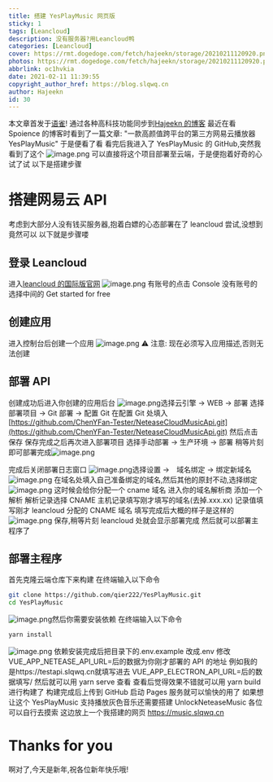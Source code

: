 ```yaml
---
title: 搭建 YesPlayMusic 网页版
sticky: 1
tags: [Leancloud]
description: 没有服务器?用Leancloud鸭
categories: [Leancloud]
cover: https://rmt.dogedoge.com/fetch/hajeekn/storage/20210211120920.png
photos: https://rmt.dogedoge.com/fetch/hajeekn/storage/20210211120920.png
abbrlink: oc1hvkia
date: 2021-02-11 11:39:55
copyright_author_href: https://blog.slqwq.cn
author: Hajeekn
id: 30
---
```


本文章首发于[语雀](https://www.yuque.com/ladjeek/ygg4q6)!
通过各种高科技功能同步到[Hajeekn 的博客](https://blog.slqwq.cn)
最近在看 Spoience 的博客时看到了一篇文章: "一款高颜值跨平台的第三方网易云播放器 YesPlayMusic"
于是便看了看
看完后我进入了 YesPlayMusic 的 GitHub,突然我看到了这个
![image.png](https://cdn.nlark.com/yuque/0/2021/png/12488964/1613014942820-4dcd0a32-5744-4575-8c3b-6e288f0980b4.png#align=left&display=inline&height=316&margin=%5Bobject%20Object%5D&name=image.png&originHeight=631&originWidth=1342&size=93455&status=done&style=none&width=671)
可以直接将这个项目部署至云端，于是便抱着好奇的心试了试
以下是搭建步骤

# 搭建网易云 API

考虑到大部分人没有钱买服务器,抱着白嫖的心态部署在了 leancloud 尝试,没想到竟然可以
以下就是步骤喽

## 登录 Leancloud

进入[leancloud 的国际版官网](https://leancloud.app)
![image.png](https://cdn.nlark.com/yuque/0/2021/png/12488964/1613015077305-aca9873b-38d8-4419-a34e-65921e51ca4c.png#align=left&display=inline&height=432&margin=%5Bobject%20Object%5D&name=image.png&originHeight=864&originWidth=1894&size=230927&status=done&style=none&width=947)
有账号的点击 Console
没有账号的选择中间的 Get started for free

## 创建应用

进入控制台后创建一个应用
![image.png](https://cdn.nlark.com/yuque/0/2021/png/12488964/1613015136344-837686e2-b81e-45e1-875f-cab4240e270e.png#align=left&display=inline&height=412&margin=%5Bobject%20Object%5D&name=image.png&originHeight=824&originWidth=1068&size=60670&status=done&style=none&width=534)
⚠ 注意: 现在必须写入应用描述,否则无法创建

## 部署 API

创建成功后进入你创建的应用后台
![image.png](https://cdn.nlark.com/yuque/0/2021/png/12488964/1613015183524-ea515bff-a476-4f43-b496-93c8a7fec505.png#align=left&display=inline&height=218&margin=%5Bobject%20Object%5D&name=image.png&originHeight=436&originWidth=320&size=10291&status=done&style=none&width=160)选择云引擎 -> WEB -> 部署
选择部署项目 -> Git 部署 -> 配置 Git
在配置 Git 处填入
[https://github.com/ChenYFan-Tester/NeteaseCloudMusicApi.git](https://github.com/ChenYFan-Tester/NeteaseCloudMusicApi.git)
然后点击保存
保存完成之后再次进入部署项目
选择手动部署 -> 生产环境 -> 部署
稍等片刻即可部署完成![image.png](https://cdn.nlark.com/yuque/0/2021/png/12488964/1613015372065-fb0708ea-a622-486e-ad4d-a8f75c973fb9.png#align=left&display=inline&height=311&margin=%5Bobject%20Object%5D&name=image.png&originHeight=622&originWidth=1060&size=89726&status=done&style=none&width=530)

完成后关闭部署日志窗口
![image.png](https://cdn.nlark.com/yuque/0/2021/png/12488964/1613015399029-f9f804d3-509d-49b0-8aa1-447d3ffb0f8a.png#align=left&display=inline&height=221&margin=%5Bobject%20Object%5D&name=image.png&originHeight=441&originWidth=309&size=12989&status=done&style=none&width=154.5)选择设置 ->　域名绑定 -> 绑定新域名
![image.png](https://cdn.nlark.com/yuque/0/2021/png/12488964/1613015433434-1db5cf6d-ce73-4c6c-84be-3fff6039465f.png#align=left&display=inline&height=345&margin=%5Bobject%20Object%5D&name=image.png&originHeight=689&originWidth=1068&size=46068&status=done&style=none&width=534)
在域名处填入自己准备绑定的域名,然后其他的原封不动,选择绑定
![image.png](https://cdn.nlark.com/yuque/0/2021/png/12488964/1613015483556-952fbb02-9821-4c7c-9695-04ce0e77222e.png#align=left&display=inline&height=226&margin=%5Bobject%20Object%5D&name=image.png&originHeight=452&originWidth=654&size=25731&status=done&style=none&width=327)
这时候会给你分配一个 cname 域名
进入你的域名解析商
添加一个解析
解析记录选择 CNAME
主机记录填写刚才填写的域名(去掉.xxx.xx)
记录值填写刚才 leancloud 分配的 CNAME 域名
填写完成后大概的样子是这样的![image.png](https://cdn.nlark.com/yuque/0/2021/png/12488964/1613015618260-0ffdcd8e-523c-421d-a5ed-8e55a3ed1ef6.png#align=left&display=inline&height=40&margin=%5Bobject%20Object%5D&name=image.png&originHeight=79&originWidth=1456&size=12374&status=done&style=none&width=728)
保存,稍等片刻 leancloud 处就会显示部署完成
然后就可以部署主程序了

## 部署主程序

首先克隆云端仓库下来构建
在终端输入以下命令

```bash
git clone https://github.com/qier222/YesPlayMusic.git
cd YesPlayMusic
```

![image.png](https://cdn.nlark.com/yuque/0/2021/png/12488964/1613016013213-5d1404de-f35d-4876-a90f-371d67b652e0.png#align=left&display=inline&height=126&margin=%5Bobject%20Object%5D&name=image.png&originHeight=252&originWidth=1712&size=996815&status=done&style=none&width=856)然后你需要安装依赖
在终端输入以下命令

```bash
yarn install
```

![image.png](https://cdn.nlark.com/yuque/0/2021/png/12488964/1613016096003-08bfc07d-3b82-4a39-ab27-41a69441031c.png#align=left&display=inline&height=222&margin=%5Bobject%20Object%5D&name=image.png&originHeight=443&originWidth=1717&size=1573973&status=done&style=none&width=858.5)
依赖安装完成后把目录下的.env.example 改成.env
修改 VUE_APP_NETEASE_API_URL=后的数据为你刚才部署的 API 的地址
例如我的是https://testapi.slqwq.cn就填写进去
VUE_APP_ELECTRON_API_URL=后的数据填写/
然后就可以用 yarn serve 查看
查看后觉得效果不错就可以用 yarn build 进行构建了
构建完成后上传到 GitHub 启动 Pages 服务就可以愉快的用了
如果想让这个 YesPlayMusic 支持播放灰色音乐还需要搭建 UnlockNeteaseMusic
各位可以自行去摸索
这边放上一个我搭建的网页
https://music.slqwq.cn

# Thanks for you

啊对了,今天是新年,祝各位新年快乐哦!
